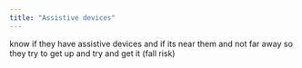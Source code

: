 ```yaml
---
title: "Assistive devices"
---
```

know if they have assistive devices and if its near them and not far away so they try to get up and try and get it (fall risk)

